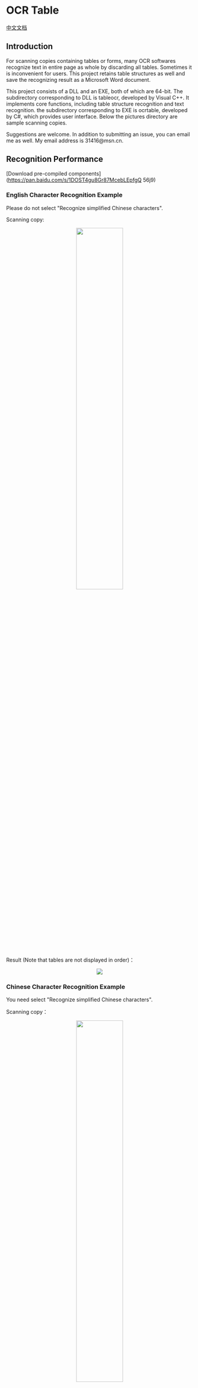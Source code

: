# OCR Table

[中文文档](README_CN.md)

## Introduction

For scanning copies containing tables or forms, many OCR softwares recognize text in entire page as whole by discarding all tables. Sometimes it is inconvenient for users. This project retains table structures as well and save the recognizing result as a Microsoft Word document.

This project consists of a DLL and an EXE, both of which are 64-bit. The subdirectory corresponding to DLL is tableocr, developed by Visual C++. It implements core functions, including table structure recognition and text recognition. the subdirectory corresponding to EXE is ocrtable, developed by C\#, which provides user interface. Below the pictures directory are sample scanning copies.

Suggestions are welcome. In addition to submitting an issue, you can email me as well. My email address is 31416\@msn.cn.

## Recognition Performance

[Download pre-compiled components](https://pan.baidu.com/s/1DOST4gu8Gr87McebLEpfgQ 56j9)

### English Character Recognition Example

Please do not select "Recognize simplified Chinese characters".

Scanning copy:
<div align=center><img width="50%" src="pictures/1.png"/></div>

Result (Note that tables are not displayed in order)：
<div align=center><img src="results/1.png"/></div>

### Chinese Character Recognition Example

You need select "Recognize simplified Chinese characters".

Scanning copy：
<div align=center><img width="50%" src="https://github/bitdata/orctable/pictures/3.jpeg"/></div>

Result:
<div align=center><img src="https://github/bitdata/orctable/results/3.png"/></div>

Chinese character recognition relies on Tesseract official pre-training package, which supports only a few fonts. Users can consider training Tesseract mannually or using other OCR technologies instead.

## Development Environment

### DLL Development environment

Windows 7 SP1 x64

Visual Studio Community 2017

OpenCV 3.4.3

Tesseract 4.0.0-beta.4
（Compiled by Git source.  Please search online resources to learn how to setup Chinese character recognition.）

For the convenience of debugging, the DLL module includes Debug EXE configuration, which outputs EXE. The program displays table structures and outputs recognized text by OutputDebugString Windows API. Note that recognition process may take long time, and the popup window needs to be closed by keyboard instead of mouse.

### EXE Development environment

Windows 7 SP1 x64

Visual Studio Community 2017

DocX（Xceed.Words.NET.dll）（downloaded by nuget）

## Revision History

### 2018-09-30

1. Complete the first edition.

### 2019-09-14

1. Fix bugs in DLL.

2. Add international support in EXE.

3. Update this document.
